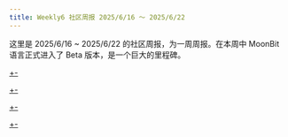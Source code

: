 ```yaml
---
title: Weekly6 社区周报 2025/6/16 ～ 2025/6/22
---
```


这里是 2025/6/16 ~ 2025/6/22 的社区周报，为一周周报。在本周中 MoonBit 语言正式进入了 Beta 版本，是一个巨大的里程碑。

[+-](/weekly/weekly6/official.md#:embed)

[+-](/weekly/weekly6/projects.md#:embed)

[+-](/weekly/weekly6/packages.md#:embed)

[+-](/weekly/weekly6/community.md#:embed)
